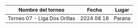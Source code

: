 |      Nombre del torneo       |   Fecha    |  Lugar  |
|:----------------------------:|:----------:|:-------:|
| Torneo 07 - Liga Dos Orillas | 2024 08 18 | Parana  |